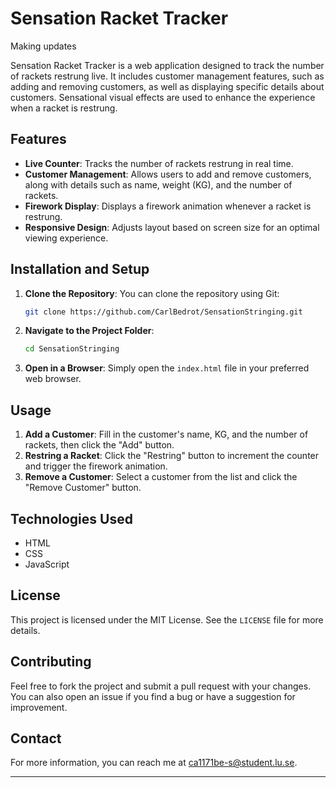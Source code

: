 # Sensation Racket Tracker

Making updates

Sensation Racket Tracker is a web application designed to track the number of rackets restrung live. It includes customer management features, such as adding and removing customers, as well as displaying specific details about customers. Sensational visual effects are used to enhance the experience when a racket is restrung.

## Features

- **Live Counter**: Tracks the number of rackets restrung in real time.
- **Customer Management**: Allows users to add and remove customers, along with details such as name, weight (KG), and the number of rackets.
- **Firework Display**: Displays a firework animation whenever a racket is restrung.
- **Responsive Design**: Adjusts layout based on screen size for an optimal viewing experience.

## Installation and Setup

1. **Clone the Repository**: You can clone the repository using Git:

   ```bash
   git clone https://github.com/CarlBedrot/SensationStringing.git
   ```

2. **Navigate to the Project Folder**:

   ```bash
   cd SensationStringing
   ```

3. **Open in a Browser**: Simply open the `index.html` file in your preferred web browser.

## Usage

1. **Add a Customer**: Fill in the customer's name, KG, and the number of rackets, then click the "Add" button.
2. **Restring a Racket**: Click the "Restring" button to increment the counter and trigger the firework animation.
3. **Remove a Customer**: Select a customer from the list and click the "Remove Customer" button.

## Technologies Used

- HTML
- CSS
- JavaScript

## License

This project is licensed under the MIT License. See the `LICENSE` file for more details.

## Contributing

Feel free to fork the project and submit a pull request with your changes. You can also open an issue if you find a bug or have a suggestion for improvement.

## Contact

For more information, you can reach me at ca1171be-s@student.lu.se.

---
